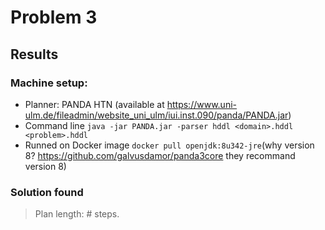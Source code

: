 # Problem 3
## Results

### Machine setup:
- Planner: PANDA HTN (available at https://www.uni-ulm.de/fileadmin/website_uni_ulm/iui.inst.090/panda/PANDA.jar)
- Command line ``java -jar PANDA.jar -parser hddl <domain>.hddl <problem>.hddl``
- Runned on Docker image ``docker pull openjdk:8u342-jre``(why version 8? https://github.com/galvusdamor/panda3core they recommand version 8)

### Solution found 

> Plan length: # steps.

